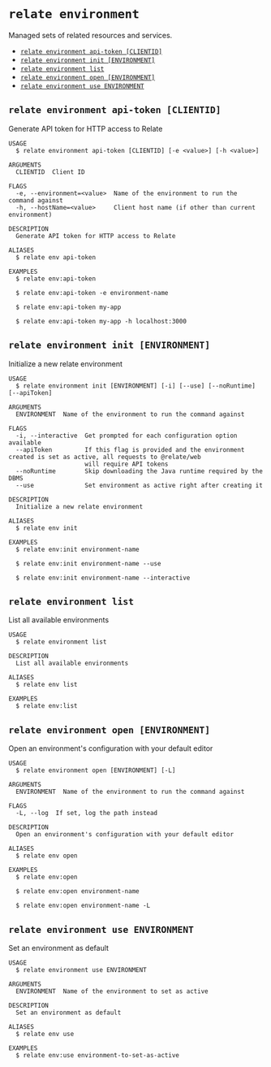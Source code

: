 `relate environment`
====================

Managed sets of related resources and services.

* [`relate environment api-token [CLIENTID]`](#relate-environment-api-token-clientid)
* [`relate environment init [ENVIRONMENT]`](#relate-environment-init-environment)
* [`relate environment list`](#relate-environment-list)
* [`relate environment open [ENVIRONMENT]`](#relate-environment-open-environment)
* [`relate environment use ENVIRONMENT`](#relate-environment-use-environment)

## `relate environment api-token [CLIENTID]`

Generate API token for HTTP access to Relate

```
USAGE
  $ relate environment api-token [CLIENTID] [-e <value>] [-h <value>]

ARGUMENTS
  CLIENTID  Client ID

FLAGS
  -e, --environment=<value>  Name of the environment to run the command against
  -h, --hostName=<value>     Client host name (if other than current environment)

DESCRIPTION
  Generate API token for HTTP access to Relate

ALIASES
  $ relate env api-token

EXAMPLES
  $ relate env:api-token

  $ relate env:api-token -e environment-name

  $ relate env:api-token my-app

  $ relate env:api-token my-app -h localhost:3000
```

## `relate environment init [ENVIRONMENT]`

Initialize a new relate environment

```
USAGE
  $ relate environment init [ENVIRONMENT] [-i] [--use] [--noRuntime] [--apiToken]

ARGUMENTS
  ENVIRONMENT  Name of the environment to run the command against

FLAGS
  -i, --interactive  Get prompted for each configuration option available
  --apiToken         If this flag is provided and the environment created is set as active, all requests to @relate/web
                     will require API tokens
  --noRuntime        Skip downloading the Java runtime required by the DBMS
  --use              Set environment as active right after creating it

DESCRIPTION
  Initialize a new relate environment

ALIASES
  $ relate env init

EXAMPLES
  $ relate env:init environment-name

  $ relate env:init environment-name --use

  $ relate env:init environment-name --interactive
```

## `relate environment list`

List all available environments

```
USAGE
  $ relate environment list

DESCRIPTION
  List all available environments

ALIASES
  $ relate env list

EXAMPLES
  $ relate env:list
```

## `relate environment open [ENVIRONMENT]`

Open an environment's configuration with your default editor

```
USAGE
  $ relate environment open [ENVIRONMENT] [-L]

ARGUMENTS
  ENVIRONMENT  Name of the environment to run the command against

FLAGS
  -L, --log  If set, log the path instead

DESCRIPTION
  Open an environment's configuration with your default editor

ALIASES
  $ relate env open

EXAMPLES
  $ relate env:open

  $ relate env:open environment-name

  $ relate env:open environment-name -L
```

## `relate environment use ENVIRONMENT`

Set an environment as default

```
USAGE
  $ relate environment use ENVIRONMENT

ARGUMENTS
  ENVIRONMENT  Name of the environment to set as active

DESCRIPTION
  Set an environment as default

ALIASES
  $ relate env use

EXAMPLES
  $ relate env:use environment-to-set-as-active
```
